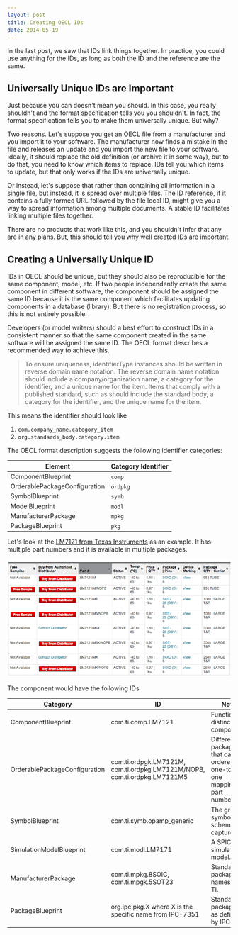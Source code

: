 ```yaml
---
layout: post
title: Creating OECL IDs
date: 2014-05-19
---
```


In the last post, we saw that IDs link things together. In practice, you could use anything for the IDs, as long as both the ID and the reference are the same.

## Universally Unique IDs are Important

Just because you can doesn't mean you should. In this case, you really shouldn't and the format specification tells you you shouldn't. In fact, the format specification tells you to make them universally unique. But why?

Two reasons. Let's suppose you get an OECL file from a manufacturer and you import it to your software. The manufacturer now finds a mistake in the file and releases an update and you import the new file to your software. Ideally, it should replace the old definition (or archive it in some way), but to do that, you need to know which items to replace. IDs tell you which items to update, but that only works if the IDs are universally unique.

Or instead, let's suppose that rather than containing all information in a single file, but instead, it is spread over multiple files. The ID reference, if it contains a fully formed URL followed by the file local ID, might give you a way to spread information among multiple documents. A stable ID facilitates linking multiple files together.

There are no products that work like this, and you shouldn't infer that any are in any plans. But, this should tell you why well created IDs are important.

## Creating a Universally Unique ID

IDs in OECL should be unique, but they should also be reproducible for the same component, model, etc. If two people independently create the same component in different software, the component should be assigned the same ID because it is the same component which facilitates updating components in a database (library). But there is no registration process, so this is not entirely possible.

Developers (or model writers) should a best effort to construct IDs in a consistent manner so that the same component created in the same software will be assigned the same ID. The OECL format describes a recommended way to achieve this.

> To ensure uniqueness, identifierType instances should be written in reverse domain name notation.
> The reverse domain name notation should include a company/organization name, a category for the identifier, and a unique name for the item. Items that comply with a published standard, such as should include the standard body, a category for the identifier, and the unique name for the item.

This means the identifier should look like

1. `com.company_name.category_item`
2. `org.standards_body.category.item`

The OECL format description suggests the following identifier categories:

Element | Category Identifier
--------|--------------------
ComponentBlueprint | `comp`
OrderablePackageConfiguration | `ordpkg`
SymbolBlueprint | `symb`
ModelBlueprint | `modl`
ManufacturerPackage | `mpkg`
PackageBlueprint | `pkg`

Let's look at the [LM7121 from Texas Instruments](http://www.ti.com/product/lm7121) as an example. It has multiple part numbers and it is available in multiple packages.

![](/static/img/blog/creating-oecl-ids/lm7121_parts.png)

The component would have the following IDs

Category            | ID                    | Note
--------------------|--------------------------|--------
ComponentBlueprint  |com.ti.comp.LM7121        | Functionally distinct component.
OrderablePackageConfiguration |	com.ti.ordpgk.LM7121M, com.ti.ordpkg.LM7121M/NOPB, com.ti.ordpkg.LM7121M5 | Different packages that can be ordered. A one-to-one mapping to part numbers.
SymbolBlueprint     |com.ti.symb.opamp_generic | The graphic symbol for schematic capture.
SimulationModelBlueprint | com.ti.modl.LM7171 | A SPICE simulation model.
ManufacturerPackage      | com.ti.mpkg.8SOIC, com.ti.mpgk.5SOT23 | Standard package names from TI.
PackageBlueprint | org.ipc.pkg.X where X is the specific name from IPC-7351 | Standard packages as defined by IPC.